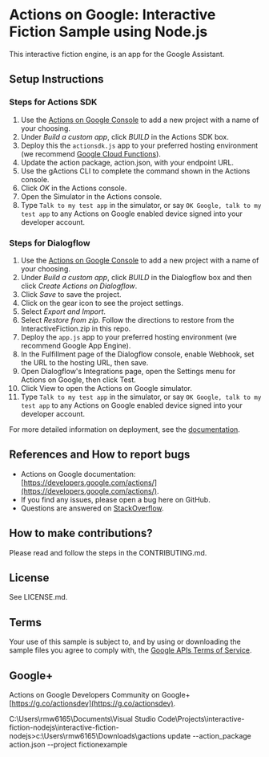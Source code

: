 # Actions on Google: Interactive Fiction Sample using Node.js

This interactive fiction engine, is an app for the Google Assistant.

## Setup Instructions

### Steps for Actions SDK
1. Use the [Actions on Google Console](https://console.actions.google.com) to add a new project with a name of your choosing.
1. Under *Build a custom app*, click *BUILD* in the Actions SDK box.
1. Deploy this the `actionsdk.js` app to your preferred hosting environment
(we recommend [Google Cloud Functions](https://cloud.google.com/functions/docs/tutorials/http)).
1. Update the action package, action.json, with your endpoint URL.
1. Use the gActions CLI to complete the command shown in the Actions console.
1. Click *OK* in the Actions console.
1. Open the Simulator in the Actions console.
1. Type `Talk to my test app` in the simulator, or say `OK Google, talk to my test app` to any Actions on Google enabled device signed into your developer account.

### Steps for Dialogflow
1. Use the [Actions on Google Console](https://console.actions.google.com) to add a new project with a name of your choosing.
1. Under *Build a custom app*, click *BUILD* in the Dialogflow box and then click *Create Actions on Dialogflow*.
1. Click *Save* to save the project.
1. Click on the gear icon to see the project settings.
1. Select *Export and Import*.
1. Select *Restore from zip*. Follow the directions to restore from the InteractiveFiction.zip in this repo.
1. Deploy the `app.js` app to your preferred hosting environment (we recommend Google App Engine).
1. In the Fulfillment page of the Dialogflow console, enable Webhook, set the URL to the hosting URL, then save.
1. Open Dialogflow's Integrations page, open the Settings menu for Actions on Google, then click Test.
1. Click View to open the Actions on Google simulator.
1. Type `Talk to my test app` in the simulator, or say `OK Google, talk to my test app` to any Actions on Google enabled device signed into your developer account.

For more detailed information on deployment, see the [documentation](https://developers.google.com/actions/dialogflow/deploy-fulfillment).

## References and How to report bugs
* Actions on Google documentation: [https://developers.google.com/actions/](https://developers.google.com/actions/).
* If you find any issues, please open a bug here on GitHub.
* Questions are answered on [StackOverflow](https://stackoverflow.com/questions/tagged/actions-on-google).

## How to make contributions?
Please read and follow the steps in the CONTRIBUTING.md.

## License
See LICENSE.md.

## Terms
Your use of this sample is subject to, and by using or downloading the sample files you agree to comply with, the [Google APIs Terms of Service](https://developers.google.com/terms/).

## Google+
Actions on Google Developers Community on Google+ [https://g.co/actionsdev](https://g.co/actionsdev).




C:\Users\rmw6165\Documents\Visual Studio Code\Projects\interactive-fiction-nodejs\interactive-fiction-nodejs>c:\Users\rmw6165\Downloads\gactions update --action_package action.json --project fictionexample